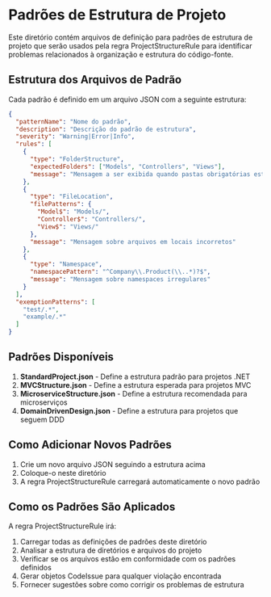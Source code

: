 # Padrões de Estrutura de Projeto

Este diretório contém arquivos de definição para padrões de estrutura de projeto que serão usados pela regra ProjectStructureRule para identificar problemas relacionados à organização e estrutura do código-fonte.

## Estrutura dos Arquivos de Padrão

Cada padrão é definido em um arquivo JSON com a seguinte estrutura:

```json
{
  "patternName": "Nome do padrão",
  "description": "Descrição do padrão de estrutura",
  "severity": "Warning|Error|Info",
  "rules": [
    {
      "type": "FolderStructure",
      "expectedFolders": ["Models", "Controllers", "Views"],
      "message": "Mensagem a ser exibida quando pastas obrigatórias estiverem faltando"
    },
    {
      "type": "FileLocation",
      "filePatterns": {
        "Model$": "Models/",
        "Controller$": "Controllers/",
        "View$": "Views/"
      },
      "message": "Mensagem sobre arquivos em locais incorretos"
    },
    {
      "type": "Namespace",
      "namespacePattern": "^Company\\.Product(\\..*)?$",
      "message": "Mensagem sobre namespaces irregulares"
    }
  ],
  "exemptionPatterns": [
    "test/.*",
    "example/.*"
  ]
}
```

## Padrões Disponíveis

1. **StandardProject.json** - Define a estrutura padrão para projetos .NET
2. **MVCStructure.json** - Define a estrutura esperada para projetos MVC
3. **MicroserviceStructure.json** - Define a estrutura recomendada para microserviços
4. **DomainDrivenDesign.json** - Define a estrutura para projetos que seguem DDD

## Como Adicionar Novos Padrões

1. Crie um novo arquivo JSON seguindo a estrutura acima
2. Coloque-o neste diretório
3. A regra ProjectStructureRule carregará automaticamente o novo padrão

## Como os Padrões São Aplicados

A regra ProjectStructureRule irá:
1. Carregar todas as definições de padrões deste diretório
2. Analisar a estrutura de diretórios e arquivos do projeto
3. Verificar se os arquivos estão em conformidade com os padrões definidos
4. Gerar objetos CodeIssue para qualquer violação encontrada
5. Fornecer sugestões sobre como corrigir os problemas de estrutura